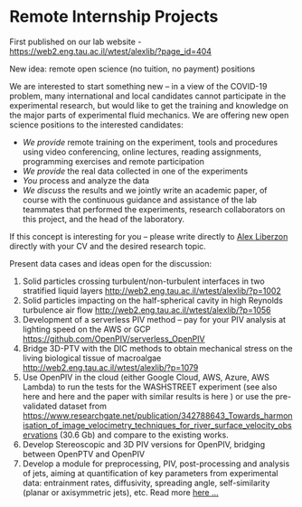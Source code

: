 # Remote Internship Projects

First published on our lab website - https://web2.eng.tau.ac.il/wtest/alexlib/?page_id=404

New idea: remote open science (no tuition, no payment) positions

We are interested to start something new – in a view of the COVID-19 problem, many international and local candidates cannot participate in the experimental research, but would like to get the training and knowledge on the major parts of experimental fluid mechanics. We are offering new open science positions to the interested candidates:


- *We provide* remote training on the experiment, tools and procedures using video conferencing, online lectures, reading assignments, programming exercises and remote participation
- *We provide* the real data collected in one of the experiments
- *You* process and analyze the data
- *We discuss* the results and we jointly write an academic paper, of course with the continuous guidance and assistance of the lab teammates that performed the experiments, research collaborators on this project, and the head of the laboratory.

If this concept is interesting for you – please write directly to [Alex Liberzon](https://web2.eng.tau.ac.il/wtest/alexlib/?p=1421) directly with your CV and the desired research topic.

Present data cases and ideas open for the discussion:
1. Solid particles crossing turbulent/non-turbulent interfaces in two stratified liquid layers http://web2.eng.tau.ac.il/wtest/alexlib/?p=1002
2. Solid particles impacting on the half-spherical cavity in high Reynolds turbulence air flow http://web2.eng.tau.ac.il/wtest/alexlib/?p=1056
3. Development of a serverless PIV method – pay for your PIV analysis at lighting speed on the AWS or GCP https://github.com/OpenPIV/serverless_OpenPIV
4. Bridge 3D-PTV with the DIC methods to obtain mechanical stress on the living biological tissue of macroalgae http://web2.eng.tau.ac.il/wtest/alexlib/?p=1079
5. Use OpenPIV in the cloud (either Google Cloud, AWS, Azure, AWS Lambda) to run the tests for the WASHSTREET experiment (see also here and here and the paper with similar results is here ) or use the pre-validated dataset from https://www.researchgate.net/publication/342788643_Towards_harmonisation_of_image_velocimetry_techniques_for_river_surface_velocity_observations (30.6 Gb) and compare to the existing works.
6. Develop Stereoscopic and 3D PIV versions for OpenPIV, bridging between OpenPTV and OpenPIV
7. Develop a module for preprocessing, PIV, post-processing and analysis of jets, aiming at quantification of key parameters from experimental data: entrainment rates, diffusivity, spreading angle, self-similarity (planar or axisymmetric jets), etc. Read more [here ...](./jet/)



